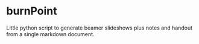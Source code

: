 burnPoint
=========

Little python script to generate beamer slideshows plus notes and handout from a single markdown document.